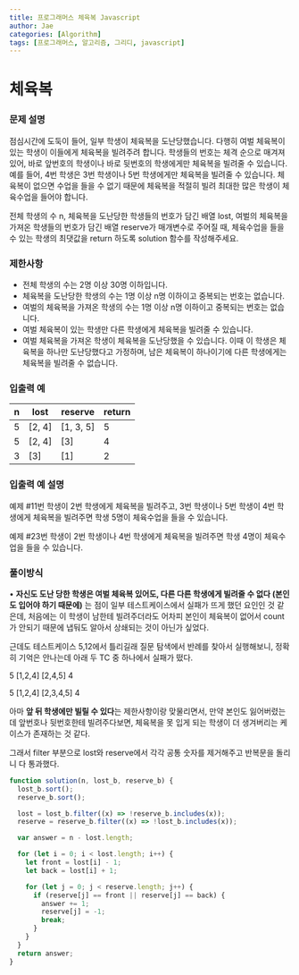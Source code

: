 ```yaml
---
title: 프로그래머스 체육복 Javascript
author: Jae
categories: [Algorithm]
tags: [프로그래머스, 알고리즘, 그리디, javascript]
---
```


# 체육복

### **문제 설명**

점심시간에 도둑이 들어, 일부 학생이 체육복을 도난당했습니다. 다행히 여벌 체육복이 있는 학생이 이들에게 체육복을 빌려주려 합니다. 학생들의 번호는 체격 순으로 매겨져 있어, 바로 앞번호의 학생이나 바로 뒷번호의 학생에게만 체육복을 빌려줄 수 있습니다. 예를 들어, 4번 학생은 3번 학생이나 5번 학생에게만 체육복을 빌려줄 수 있습니다. 체육복이 없으면 수업을 들을 수 없기 때문에 체육복을 적절히 빌려 최대한 많은 학생이 체육수업을 들어야 합니다.

전체 학생의 수 n, 체육복을 도난당한 학생들의 번호가 담긴 배열 lost, 여벌의 체육복을 가져온 학생들의 번호가 담긴 배열 reserve가 매개변수로 주어질 때, 체육수업을 들을 수 있는 학생의 최댓값을 return 하도록 solution 함수를 작성해주세요.

### 제한사항

- 전체 학생의 수는 2명 이상 30명 이하입니다.
- 체육복을 도난당한 학생의 수는 1명 이상 n명 이하이고 중복되는 번호는 없습니다.
- 여벌의 체육복을 가져온 학생의 수는 1명 이상 n명 이하이고 중복되는 번호는 없습니다.
- 여벌 체육복이 있는 학생만 다른 학생에게 체육복을 빌려줄 수 있습니다.
- 여벌 체육복을 가져온 학생이 체육복을 도난당했을 수 있습니다. 이때 이 학생은 체육복을 하나만 도난당했다고 가정하며, 남은 체육복이 하나이기에 다른 학생에게는 체육복을 빌려줄 수 없습니다.

### 입출력 예

| n   | lost   | reserve   | return |
| --- | ------ | --------- | ------ |
| 5   | [2, 4] | [1, 3, 5] | 5      |
| 5   | [2, 4] | [3]       | 4      |
| 3   | [3]    | [1]       | 2      |

### 입출력 예 설명

예제 #11번 학생이 2번 학생에게 체육복을 빌려주고, 3번 학생이나 5번 학생이 4번 학생에게 체육복을 빌려주면 학생 5명이 체육수업을 들을 수 있습니다.

예제 #23번 학생이 2번 학생이나 4번 학생에게 체육복을 빌려주면 학생 4명이 체육수업을 들을 수 있습니다.

### 풀이방식

• **자신도 도난 당한 학생은 여벌 체육복 있어도, 다른 다른 학생에게 빌려줄 수 없다 (본인도 입어야 하기 때문에)** 는 점이 일부 테스트케이스에서 실패가 뜨게 했던 요인인 것 같은데, 처음에는 이 학생이 남한테 빌려주더라도 어차피 본인이 체육복이 없어서 count가 안되기 때문에 냅둬도 알아서 상쇄되는 것이 아닌가 싶었다.

근데도 테스트케이스 5,12에서 틀리길래 질문 탐색에서 반례를 찾아서 실행해보니, 정확히 기억은 안나는데 아래 두 TC 중 하나에서 실패가 떴다.

5 [1,2,4] [2,4,5] 4

5 [1,2,4] [2,3,4,5] 4

아마 **앞 뒤 학생에만 빌릴 수 있다**는 제한사항이랑 맞물리면서, 만약 본인도 잃어버렸는데 앞번호나 뒷번호한테 빌려주다보면, 체육복을 못 입게 되는 학생이 더 생겨버리는 케이스가 존재하는 것 같다.

그래서 filter 부분으로 lost와 reserve에서 각각 공통 숫자를 제거해주고 반복문을 돌리니 다 통과했다.

```javascript
function solution(n, lost_b, reserve_b) {
  lost_b.sort();
  reserve_b.sort();

  lost = lost_b.filter((x) => !reserve_b.includes(x));
  reserve = reserve_b.filter((x) => !lost_b.includes(x));

  var answer = n - lost.length;

  for (let i = 0; i < lost.length; i++) {
    let front = lost[i] - 1;
    let back = lost[i] + 1;

    for (let j = 0; j < reserve.length; j++) {
      if (reserve[j] == front || reserve[j] == back) {
        answer += 1;
        reserve[j] = -1;
        break;
      }
    }
  }
  return answer;
}
```
